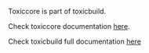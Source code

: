 Toxiccore is part of toxicbuild.

Check toxiccore documentation [here](https://docs.poraodojuca.dev/toxiccore/index.html).

Check toxicbuild full documentation [here](https://toxicbuild.poraodojuca.dev)
